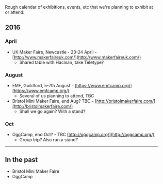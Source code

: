 
Rough calendar of exhibitions, events, etc that we're planning to exhibit at or attend:

## 2016

### April
* UK Maker Faire, Newcastle - 23-24 April - [http://www.makerfaireuk.com/](http://www.makerfaireuk.com/)
  * Shared table with Hacman, take Teletype?

### August
* EMF, Guildford, 5-7th August - [https://www.emfcamp.org/](https://www.emfcamp.org/)
  * Several of us planning to attend, TBC
* Bristol Mini Maker Faire, end Aug? TBC - [http://bristolmakerfaire.com/](http://bristolmakerfaire.com/)
  * Shall we go again?  With a stand?

### Oct
* OggCamp, end Oct? - TBC  [http://oggcamp.org/](http://oggcamp.org/)
  * Group trip?  Also run a stand?

---

## In the past

* Bristol Mini Maker Faire
* OggCamp